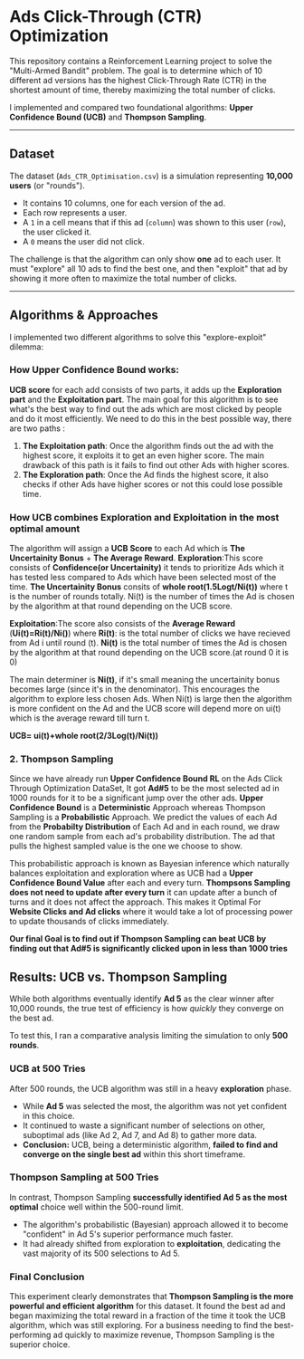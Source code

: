 
# Ads Click-Through (CTR) Optimization

This repository contains a Reinforcement Learning project to solve the "Multi-Armed Bandit" problem. The goal is to determine which of 10 different ad versions has the highest Click-Through Rate (CTR) in the shortest amount of time, thereby maximizing the total number of clicks.

I implemented and compared two foundational algorithms: **Upper Confidence Bound (UCB)** and **Thompson Sampling**.

---

## Dataset

The dataset (`Ads_CTR_Optimisation.csv`) is a simulation representing **10,000 users** (or "rounds").
* It contains 10 columns, one for each version of the ad.
* Each row represents a user.
* A `1` in a cell means that if this ad (`column`) was shown to this user (`row`), the user clicked it.
* A `0` means the user did not click.

The challenge is that the algorithm can only show **one** ad to each user. It must "explore" all 10 ads to find the best one, and then "exploit" that ad by showing it more often to maximize the total number of clicks.

---

## Algorithms & Approaches

I implemented two different algorithms to solve this "explore-exploit" dilemma:

### How Upper Confidence Bound works:

**UCB score** for each add consists of two parts, it adds up the **Exploration part** and the **Exploitation part**. The main goal for this algorithm is to see what's the best way to find out the ads which are most clicked by people and do it most efficiently. We need to do this in the best possible way, there are two paths :

1. **The Exploitation path**: Once the algorithm finds out the ad with the highest score, it exploits it to get an even higher score. The main                                     drawback of this path is it fails to find out other Ads with higher scores.
2. **The Exploration path**: Once the Ad finds the highest score, it also checks if other Ads have higher scores or not this could lose possible time.

### How UCB combines Exploration and Exploitation in the most optimal amount

The algorithm will assign a **UCB Score** to each Ad which is **The Uncertainity Bonus** + **The Average Reward**. 
**Exploration**:This score consists of **Confidence(or Uncertainity)** it tends to prioritize Ads which it has tested less compared to Ads which have been selected most of the time. **The Uncertainity Bonus** consits of  **whole root(1.5Logt/Ni(t))** where t is the number of rounds totally. Ni(t) is the number of times the Ad is chosen by the algorithm at that round depending on the UCB score.  
                            
**Exploitation**:The score also consists of the **Average Reward** (**Ui(t)=Ri(t)/Ni()**) where **Ri(t)**: is the total number of clicks we have recieved from Ad i until round (t). **Ni(t)** is the total number of times the Ad is chosen by the algorithm at that round depending on the UCB score.(at round 0 it is 0)

The main determiner is  **Ni(t)**, if it's small meaning the uncertainity bonus becomes large (since it's in the denominator). This encourages the algorithm to explore less chosen Ads. When Ni(t) is large then the algorithm is more confident on the Ad and the UCB score will depend more on ui(t) which is the average reward till turn t. 

**UCB= ui(t)+whole root(2/3Log(t)/Ni(t))**


### 2. Thompson Sampling

Since we have already run  **Upper Confidence Bound RL** on the Ads Click Through Optimization DataSet, It got **Ad#5** to be the most selected ad in 1000 rounds for it to be a significant jump over the other ads. **Upper Confidence Bound** is a **Deterministic** Approach whereas Thompson Sampling is a **Probabilistic** Approach. We predict the values of each Ad from the **Probabilty Distribution** of Each Ad and in each round, we draw one random sample from each ad's probability distribution. The ad that pulls the highest sampled value is the one we choose to show.

This probabilistic approach is known as Bayesian inference which naturally balances exploitation and exploration where as UCB had a **Upper Confidence Bound Value** after each and every turn. **Thompsons Sampling does not need to update after every turn** it can update after a bunch of turns and it does not affect the approach. This makes it Optimal For **Website Clicks and Ad clicks** where it would take a lot of processing power to update thousands of clicks immediately. 

**Our final Goal is to find out if Thompson Sampling can beat UCB by finding out that Ad#5 is significantly clicked upon in less than 1000 tries**

## Results: UCB vs. Thompson Sampling

While both algorithms eventually identify **Ad 5** as the clear winner after 10,000 rounds, the true test of efficiency is how *quickly* they converge on the best ad.

To test this, I ran a comparative analysis limiting the simulation to only **500 rounds**.

### UCB at 500 Tries

After 500 rounds, the UCB algorithm was still in a heavy **exploration** phase.

* While **Ad 5** was selected the most, the algorithm was not yet confident in this choice.
* It continued to waste a significant number of selections on other, suboptimal ads (like Ad 2, Ad 7, and Ad 8) to gather more data.
* **Conclusion:** UCB, being a deterministic algorithm, **failed to find and converge on the single best ad** within this short timeframe.

### Thompson Sampling at 500 Tries

In contrast, Thompson Sampling **successfully identified Ad 5 as the most optimal** choice well within the 500-round limit.

* The algorithm's probabilistic (Bayesian) approach allowed it to become "confident" in Ad 5's superior performance much faster.
* It had already shifted from exploration to **exploitation**, dedicating the vast majority of its 500 selections to Ad 5.

### Final Conclusion

This experiment clearly demonstrates that **Thompson Sampling is the more powerful and efficient algorithm** for this dataset. It found the best ad and began maximizing the total reward in a fraction of the time it took the UCB algorithm, which was still exploring. For a business needing to find the best-performing ad quickly to maximize revenue, Thompson Sampling is the superior choice.



